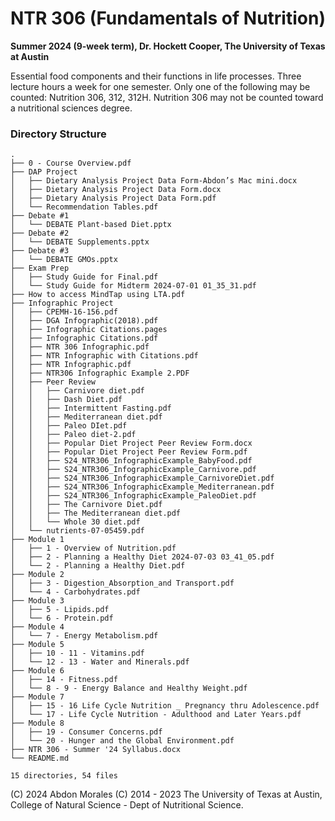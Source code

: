 # NTR 306 (Fundamentals of Nutrition)
**Summer 2024 (9-week term), Dr. Hockett Cooper, The University of Texas at Austin**

Essential food components and their functions in life processes. Three lecture hours a week for one semester. Only one of the following may be counted: Nutrition 306, 312, 312H. Nutrition 306 may not be counted toward a nutritional sciences degree.

### Directory Structure
```
.
├── 0 - Course Overview.pdf
├── DAP Project
│   ├── Dietary Analysis Project Data Form-Abdon’s Mac mini.docx
│   ├── Dietary Analysis Project Data Form.docx
│   ├── Dietary Analysis Project Data Form.pdf
│   └── Recommendation Tables.pdf
├── Debate #1
│   └── DEBATE Plant-based Diet.pptx
├── Debate #2
│   └── DEBATE Supplements.pptx
├── Debate #3
│   └── DEBATE GMOs.pptx
├── Exam Prep
│   ├── Study Guide for Final.pdf
│   └── Study Guide for Midterm 2024-07-01 01_35_31.pdf
├── How to access MindTap using LTA.pdf
├── Infographic Project
│   ├── CPEMH-16-156.pdf
│   ├── DGA Infographic(2018).pdf
│   ├── Infographic Citations.pages
│   ├── Infographic Citations.pdf
│   ├── NTR 306 Infographic.pdf
│   ├── NTR Infographic with Citations.pdf
│   ├── NTR Infographic.pdf
│   ├── NTR306 Infographic Example 2.PDF
│   ├── Peer Review
│   │   ├── Carnivore diet.pdf
│   │   ├── Dash Diet.pdf
│   │   ├── Intermittent Fasting.pdf
│   │   ├── Mediterranean diet.pdf
│   │   ├── Paleo DIet.pdf
│   │   ├── Paleo diet-2.pdf
│   │   ├── Popular Diet Project Peer Review Form.docx
│   │   ├── Popular Diet Project Peer Review Form.pdf
│   │   ├── S24_NTR306_InfographicExample_BabyFood.pdf
│   │   ├── S24_NTR306_InfographicExample_Carnivore.pdf
│   │   ├── S24_NTR306_InfographicExample_CarnivoreDiet.pdf
│   │   ├── S24_NTR306_InfographicExample_Mediterranean.pdf
│   │   ├── S24_NTR306_InfographicExample_PaleoDiet.pdf
│   │   ├── The Carnivore Diet.pdf
│   │   ├── The Mediterranean diet.pdf
│   │   └── Whole 30 diet.pdf
│   └── nutrients-07-05459.pdf
├── Module 1
│   ├── 1 - Overview of Nutrition.pdf
│   ├── 2 - Planning a Healthy Diet 2024-07-03 03_41_05.pdf
│   └── 2 - Planning a Healthy Diet.pdf
├── Module 2
│   ├── 3 - Digestion_Absorption_and Transport.pdf
│   └── 4 - Carbohydrates.pdf
├── Module 3
│   ├── 5 - Lipids.pdf
│   └── 6 - Protein.pdf
├── Module 4
│   └── 7 - Energy Metabolism.pdf
├── Module 5
│   ├── 10 - 11 - Vitamins.pdf
│   └── 12 - 13 - Water and Minerals.pdf
├── Module 6
│   ├── 14 - Fitness.pdf
│   └── 8 - 9 - Energy Balance and Healthy Weight.pdf
├── Module 7
│   ├── 15 - 16 Life Cycle Nutrition _ Pregnancy thru Adolescence.pdf
│   └── 17 - Life Cycle Nutrition - Adulthood and Later Years.pdf
├── Module 8
│   ├── 19 - Consumer Concerns.pdf
│   └── 20 - Hunger and the Global Environment.pdf
├── NTR 306 - Summer '24 Syllabus.docx
└── README.md

15 directories, 54 files
```

(C) 2024 Abdon Morales
(C) 2014 - 2023 The University of Texas at Austin, College of Natural Science - Dept of Nutritional Science.